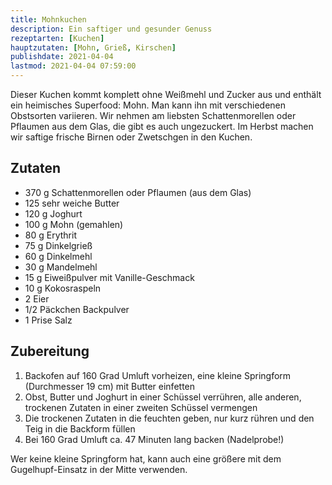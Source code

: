 ```yaml
---
title: Mohnkuchen
description: Ein saftiger und gesunder Genuss
rezeptarten: [Kuchen]
hauptzutaten: [Mohn, Grieß, Kirschen]
publishdate: 2021-04-04
lastmod: 2021-04-04 07:59:00
---
```


Dieser Kuchen kommt komplett ohne Weißmehl und Zucker aus und enthält ein heimisches Superfood: Mohn. Man kann ihn mit verschiedenen Obstsorten variieren. Wir nehmen am liebsten Schattenmorellen oder Pflaumen aus dem Glas, die gibt es auch ungezuckert. Im Herbst machen wir saftige frische Birnen oder Zwetschgen in den Kuchen. 

## Zutaten

- 370 g Schattenmorellen oder Pflaumen (aus dem Glas)
- 125 sehr weiche Butter
- 120 g Joghurt
- 100 g Mohn (gemahlen)
- 80 g Erythrit
- 75 g Dinkelgrieß
- 60 g Dinkelmehl
- 30 g Mandelmehl
- 15 g Eiweißpulver mit Vanille-Geschmack
- 10 g Kokosraspeln
- 2 Eier
- 1/2 Päckchen Backpulver
- 1 Prise Salz


## Zubereitung

1. Backofen auf 160 Grad Umluft vorheizen, eine kleine Springform (Durchmesser 19 cm) mit Butter einfetten
2. Obst, Butter und Joghurt in einer Schüssel verrühren, alle anderen, trockenen Zutaten in einer zweiten Schüssel vermengen
3. Die trockenen Zutaten in die feuchten geben, nur kurz rühren und den Teig in die Backform füllen
4. Bei 160 Grad Umluft ca. 47 Minuten lang backen (Nadelprobe!)

Wer keine kleine Springform hat, kann auch eine größere mit dem Gugelhupf-Einsatz in der Mitte verwenden. 